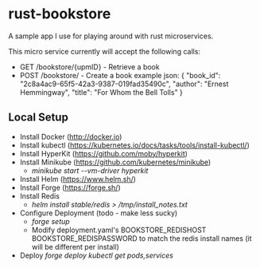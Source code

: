 # rust-bookstore

A sample app I use for playing around with rust microservices.

This micro service currently will accept the following calls:

* GET /bookstore/{upmID} - Retrieve a book
* POST /bookstore/ - Create a book
example json:
{
    "book_id": "2c8a4ac9-65f5-42a3-9387-019fad35490c",
    "author": "Ernest Hemmingway",
    "title": "For Whom the Bell Tolls"
}

## Local Setup
* Install Docker (http://docker.io)
* Install kubectl (https://kubernetes.io/docs/tasks/tools/install-kubectl/)
* Install HyperKit (https://github.com/moby/hyperkit)
* Install Minikube (https://github.com/kubernetes/minikube)
    - _minikube start --vm-driver hyperkit_
* Install Helm (https://www.helm.sh/)
* Install Forge (https://forge.sh/)
* Install Redis
    - _helm install stable/redis > /tmp/install_notes.txt_
* Configure Deployment (todo - make less sucky)
    - _forge setup_
    - Modify deployment.yaml's BOOKSTORE_REDISHOST BOOKSTORE_REDISPASSWORD to match the redis install names (it will be different per install)
* Deploy
    _forge deploy_
    _kubectl get pods,services_


